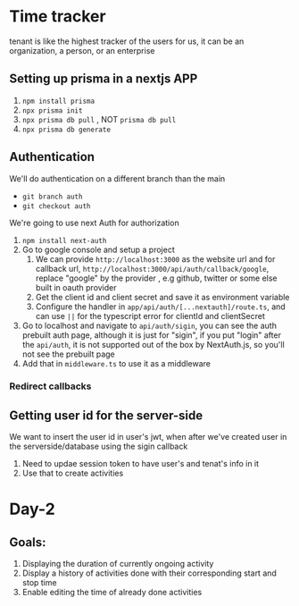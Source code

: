 # Time tracker
tenant is like the highest tracker of the users for us, it can be an organization, a person, or an enterprise
## Setting up prisma in a nextjs APP
1. `npm install prisma`
2. `npx prisma init`
3. `npx prisma db pull` , NOT `prisma db pull`
4. `npx prisma db generate`

## Authentication
We'll do authentication on a different branch than the main

- `git branch auth`
- `git checkout auth`

We're going to use next Auth for authorization
1. `npm install next-auth`
2. Go to google console and setup a project
    1. We can provide `http://localhost:3000` as the website url and for callback url, `http://localhost:3000/api/auth/callback/google`, replace "google" by the provider , e.g github, twitter or some else built in oauth provider
    2. Get the client id and client secret and save it as environment variable
    3. Configure the handler in `app/api/auth/[...nextauth]/route.ts`, and can use `||` for the typescript error for clientId and clientSecret
3. Go to localhost and navigate to `api/auth/sigin`, you can see the auth prebuilt auth page, although it is just for "sigin", if you put "login" after the `api/auth`, it is not supported out of the box by NextAuth.js, so you'll not see the prebuilt page
4. Add that in `middleware.ts` to use it as a middleware

### Redirect callbacks
<!-- TODO -->

## Getting user id for the server-side
We want to insert the user id in user's jwt, when after we've created user in the serverside/database using the sigin callback
1. Need to updae session token to have user's and tenat's info in it
2. Use that to create activities

# Day-2
## Goals:
1. Displaying the duration of currently ongoing activity
2. Display a history of activities done with their corresponding start and stop time
3. Enable editing the time of already done activities

